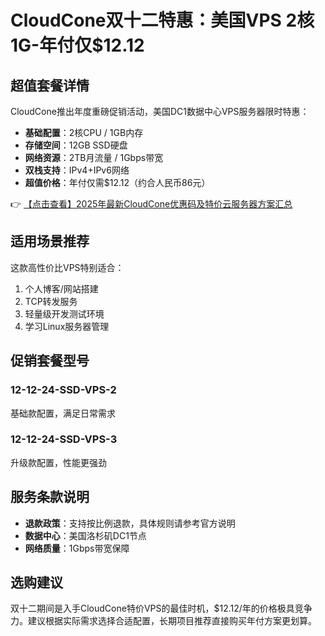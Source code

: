 # CloudCone双十二特惠：美国VPS 2核1G-年付仅$12.12

## 超值套餐详情

CloudCone推出年度重磅促销活动，美国DC1数据中心VPS服务器限时特惠：

- **基础配置**：2核CPU / 1GB内存
- **存储空间**：12GB SSD硬盘
- **网络资源**：2TB月流量 / 1Gbps带宽
- **双栈支持**：IPv4+IPv6网络
- **超值价格**：年付仅需$12.12（约合人民币86元）

👉 [【点击查看】2025年最新CloudCone优惠码及特价云服务器方案汇总](https://bit.ly/Cloudcone)

## 适用场景推荐

这款高性价比VPS特别适合：
1. 个人博客/网站搭建
2. TCP转发服务
3. 轻量级开发测试环境
4. 学习Linux服务器管理

## 促销套餐型号

### 12-12-24-SSD-VPS-2
基础款配置，满足日常需求

### 12-12-24-SSD-VPS-3
升级款配置，性能更强劲

## 服务条款说明

- **退款政策**：支持按比例退款，具体规则请参考官方说明
- **数据中心**：美国洛杉矶DC1节点
- **网络质量**：1Gbps带宽保障

## 选购建议

双十二期间是入手CloudCone特价VPS的最佳时机，$12.12/年的价格极具竞争力。建议根据实际需求选择合适配置，长期项目推荐直接购买年付方案更划算。